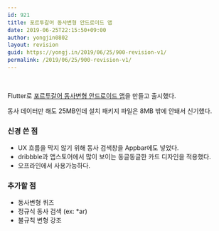 ```yaml
---
id: 921
title: 포르투갈어 동사변형 안드로이드 앱
date: 2019-06-25T22:15:50+09:00
author: yongjin0802
layout: revision
guid: https://yongj.in/2019/06/25/900-revision-v1/
permalink: /2019/06/25/900-revision-v1/
---
```

<figure class="wp-block-image"><img src="https://raw.githubusercontent.com/16Yongjin/16Yongjin.github.io/master/wp-content/uploads/2019/06/플레이스토어.png?fit=840%2C742&ssl=1" alt="" class="wp-image-901" srcset="https://raw.githubusercontent.com/16Yongjin/16Yongjin.github.io/master/wp-content/uploads/2019/06/플레이스토어.png 1432w, https://raw.githubusercontent.com/16Yongjin/16Yongjin.github.io/master/wp-content/uploads/2019/06/플레이스토어-300x265.png 300w, https://raw.githubusercontent.com/16Yongjin/16Yongjin.github.io/master/wp-content/uploads/2019/06/플레이스토어-768x679.png 768w, https://raw.githubusercontent.com/16Yongjin/16Yongjin.github.io/master/wp-content/uploads/2019/06/플레이스토어-1024x905.png 1024w, https://raw.githubusercontent.com/16Yongjin/16Yongjin.github.io/master/wp-content/uploads/2019/06/플레이스토어-1000x884.png 1000w, https://raw.githubusercontent.com/16Yongjin/16Yongjin.github.io/master/wp-content/uploads/2019/06/플레이스토어-339x300.png 339w" sizes="(max-width: 1432px) 100vw, 1432px" /></figure> 

Flutter로 [포르투갈어 동사변형 안드로이드 앱](https://play.google.com/store/apps/details?id=com.yongj.in.pt_conjugate)을 만들고 출시했다.

동사 데이터만 해도 25MB인데 설치 패키지 파일은 8MB 밖에 안돼서 신기했다.

### 신경 쓴 점

  * UX 흐름을 막지 않기 위해 동사 검색창을 Appbar에도 넣었다.
  * dribbble과 앱스토어에서 많이 보이는 동글동글한 카드 디자인을 적용했다.
  * 오프라인에서 사용가능하다.

### 추가할 점

  * 동사변형 퀴즈
  * 정규식 동사 검색 (ex: *ar)
  * 불규칙 변형 강조